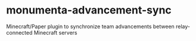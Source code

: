 # monumenta-advancement-sync
Minecraft/Paper plugin to synchronize team advancements between relay-connected Minecraft servers
